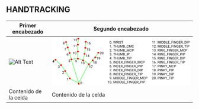 ## HANDTRACKING

| Primer encabezado | Segundo encabezado |
| ------------- | ------------- |
| ![Alt Text](https://github.com/facumruiz/HandTracking/blob/main/docs/hand_tracking_3d_android_gpu.gif)  | ![Image Text](https://github.com/facumruiz/HandTracking/blob/main/docs/hand_landmarks.png)  |
| Contenido de la celda  | Contenido de la celda  |
